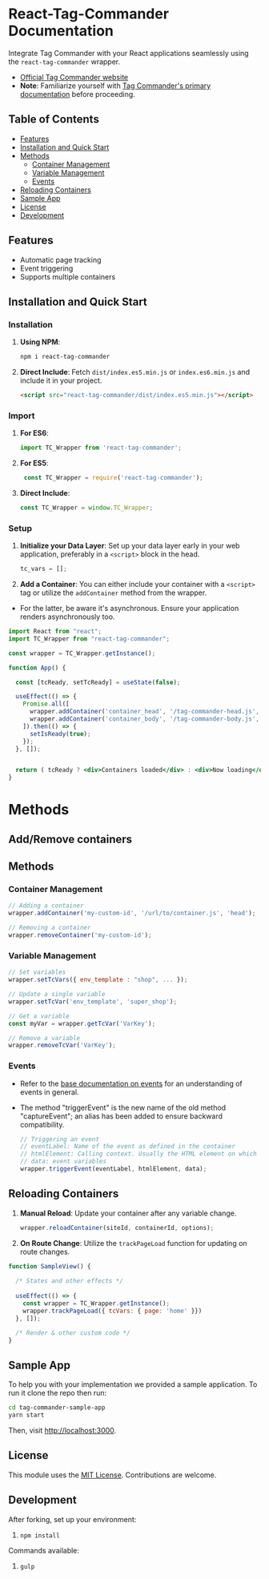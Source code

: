 # React-Tag-Commander Documentation

Integrate Tag Commander with your React applications seamlessly using the `react-tag-commander` wrapper.

- [Official Tag Commander website](https://www.commandersact.com/fr/produits/tagcommander/)
- **Note**: Familiarize yourself with [Tag Commander's primary documentation](https://community.commandersact.com/tagcommander/) before proceeding.

## Table of Contents
- [Features](#features)
- [Installation and Quick Start](#installation-and-quick-start)
- [Methods](#methods)
  - [Container Management](#container-management)
  - [Variable Management](#variable-management)
  - [Events](#events)
- [Reloading Containers](#reloading-containers)
- [Sample App](#sample-app)
- [License](#license)
- [Development](#development)

## Features

- Automatic page tracking
- Event triggering
- Supports multiple containers

## Installation and Quick Start

### Installation

1. **Using NPM**:  
   ```sh
   npm i react-tag-commander
   ```

2. **Direct Include**: Fetch `dist/index.es5.min.js` or `index.es6.min.js` and include it in your project.
   ```html
   <script src="react-tag-commander/dist/index.es5.min.js"></script>
   ```

### Import

1. **For ES6**:
   ```javascript
   import TC_Wrapper from 'react-tag-commander';
   ```

2. **For ES5**:
   ```javascript
    const TC_Wrapper = require('react-tag-commander');
    ```

3. **Direct Include**:
   ```javascript
   const TC_Wrapper = window.TC_Wrapper;
   ```

### Setup

1. **Initialize your Data Layer**: Set up your data layer early in your web application, preferably in a `<script>` block in the head.
   ```javascript
   tc_vars = [];
   ```

2. **Add a Container**: You can either include your container with a `<script>` tag or utilize the `addContainer` method from the wrapper.

- For the latter, be aware it's asynchronous. Ensure your application renders asynchronously too.

```jsx
import React from "react";
import TC_Wrapper from "react-tag-commander";

const wrapper = TC_Wrapper.getInstance();

function App() {

  const [tcReady, setTcReady] = useState(false);

  useEffect(() => {
    Promise.all([
      wrapper.addContainer('container_head', '/tag-commander-head.js', 'head'),
      wrapper.addContainer('container_body', '/tag-commander-body.js', 'body')
    ]).then(() => {
      setIsReady(true);
    });
  }, []);


  return ( tcReady ? <div>Containers loaded</div> : <div>Now loading</div> );
}
```
# Methods
## Add/Remove containers


## Methods

### Container Management
   ```js
   // Adding a container
   wrapper.addContainer('my-custom-id', '/url/to/container.js', 'head');

   // Removing a container
   wrapper.removeContainer('my-custom-id');
   ```

### Variable Management
   ```js
   // Set variables
   wrapper.setTcVars({ env_template : "shop", ... });

   // Update a single variable
   wrapper.setTcVar('env_template', 'super_shop');

   // Get a variable
   const myVar = wrapper.getTcVar('VarKey');

   // Remove a variable
   wrapper.removeTcVar('VarKey');
   ```

### Events
- Refer to the [base documentation on events](https://community.commandersact.com/tagcommander/user-manual/container-management/events) for an understanding of events in general. 
- The method "triggerEvent" is the new name of the old method "captureEvent"; an alias has been added to ensure backward compatibility.


  ```js
  // Triggering an event
  // eventLabel: Name of the event as defined in the container
  // htmlElement: Calling context. Usually the HTML element on which the event is triggered, but it can be the component.
  // data: event variables
  wrapper.triggerEvent(eventLabel, htmlElement, data);
  ```

## Reloading Containers

1. **Manual Reload**: Update your container after any variable change.
   ```js
   wrapper.reloadContainer(siteId, containerId, options);
   ```

2. **On Route Change**: Utilize the `trackPageLoad` function for updating on route changes.

```js
function SampleView() {
  
  /* States and other effects */
  
  useEffect(() => {
    const wrapper = TC_Wrapper.getInstance();
    wrapper.trackPageLoad({ tcVars: { page: 'home' }})
  }, []);

  /* Render & other custom code */
}
```

## Sample App

To help you with your implementation we provided a sample application. To run it clone the repo then run:
```bash
cd tag-commander-sample-app
yarn start
```
Then, visit [http://localhost:3000](http://localhost:3000).

## License
This module uses the [MIT License](http://revolunet.mit-license.org). Contributions are welcome.

## Development

After forking, set up your environment:

1. ```npm install```

Commands available:

1. ```gulp```
